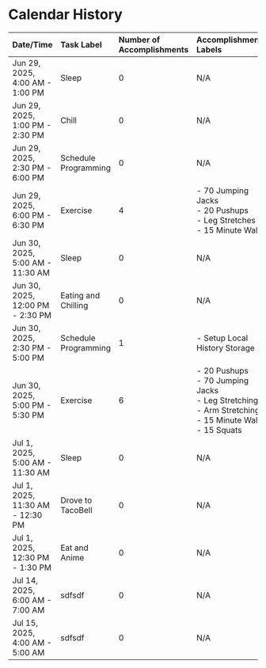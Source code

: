 # Calendar History

| Date/Time | Task Label | Number of Accomplishments | Accomplishment Labels |
| :--- | :--- | :--- | :--- |
| Jun 29, 2025, 4:00 AM - 1:00 PM | Sleep | 0 | N/A |
| Jun 29, 2025, 1:00 PM - 2:30 PM | Chill | 0 | N/A |
| Jun 29, 2025, 2:30 PM - 6:00 PM | Schedule Programming | 0 | N/A |
| Jun 29, 2025, 6:00 PM - 6:30 PM | Exercise | 4 | - 70 Jumping Jacks<br>- 20 Pushups<br>- Leg Stretches<br>- 15 Minute Walk |
| Jun 30, 2025, 5:00 AM - 11:30 AM | Sleep | 0 | N/A |
| Jun 30, 2025, 12:00 PM - 2:30 PM | Eating and Chilling | 0 | N/A |
| Jun 30, 2025, 2:30 PM - 5:00 PM | Schedule Programming | 1 | - Setup Local History Storage |
| Jun 30, 2025, 5:00 PM - 5:30 PM | Exercise | 6 | - 20 Pushups<br>- 70 Jumping Jacks<br>- Leg Stretching<br>- Arm Stretching<br>- 15 Minute Walk<br>- 15 Squats |
| Jul 1, 2025, 5:00 AM - 11:30 AM | Sleep | 0 | N/A |
| Jul 1, 2025, 11:30 AM - 12:30 PM | Drove to TacoBell | 0 | N/A |
| Jul 1, 2025, 12:30 PM - 1:30 PM | Eat and Anime | 0 | N/A |
| Jul 14, 2025, 6:00 AM - 7:00 AM | sdfsdf | 0 | N/A |
| Jul 15, 2025, 4:00 AM - 5:00 AM | sdfsdf | 0 | N/A |
